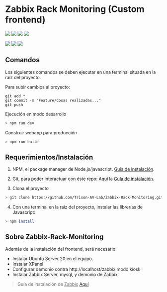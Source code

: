 # Zabbix Rack Monitoring (Custom frontend)
![](https://img.shields.io/badge/Zabbix%20Rack%20Monitoring-0.0.7--PRE-orange?logo=textpattern)
![](https://img.shields.io/badge/Svelte-3.54-yellowgreen?logo=svelte)
![](https://img.shields.io/badge/Vite-4.0-yellowgreen?logo=vite)
![](https://img.shields.io/badge/Axios-1.2.2-yellowgreen?logo=axios)

![](https://img.shields.io/badge/Typescript-yellow?logo=typescript)
![](https://img.shields.io/badge/HTML%205-yellow?logo=html5)
![](https://img.shields.io/badge/CSS%203-yellow?logo=css3)


## Comandos
Los siguientes comandos se deben ejecutar en una terminal situada en la raíz del proyecto.

Para subir cambios al proyecto:

```
git add *
git commit -m "Feature/Cosas realizadas..."
git push
```


Ejecución en modo desarrollo
```bash
> npm run dev
```
Construir webapp para producción
```bash
> npm run build
```

## Requerimientos/Instalación

1. NPM, el package manager de Node.js/javascript. [Guía de instalación](https://phoenixnap.com/kb/install-node-js-npm-on-windows).

2. Git, para poder interactuar con éste repo: Aquí la [Guía de instalación](https://phoenixnap.com/kb/how-to-install-git-windows).

3. Clona el proyecto 
```bash
> git clone https://github.com/Trison-AV-Lab/Zabbix-Rack-Monitoring.git
```
4. Con una terminal en la raíz del proyecto, instalar las librerías de Javascript:
```bash
> npm install
```

## Sobre Zabbix-Rack-Monitoring
Además de la instalación del frontend, será necesario:

- Instalar Ubuntu Server 20 en el equipo.
- Instalar XPanel
- Configurar demonio contra http://localhost/zabbix modo kiosk
- Instalar Zabbix Server, mysql, y demonio de Zabbix
> Guía de instalación de <ins>Zabbix</ins> [Aquí](https://www.zabbix.com/download?zabbix=6.2&os_distribution=ubuntu&os_version=20.04&components=server_frontend_agent&db=mysql&ws=apache)